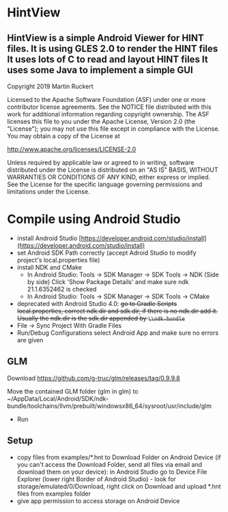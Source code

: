 HintView
=========
HintView is a simple Android Viewer for HINT files.
It is using GLES 2.0 to render the HINT files
It uses lots of C to read and layout HINT files
It uses some Java to implement a simple GUI
-------
Copyright 2019 Martin Ruckert


Licensed to the Apache Software Foundation (ASF) under one or more contributor
license agreements.  See the NOTICE file distributed with this work for
additional information regarding copyright ownership.  The ASF licenses this
file to you under the Apache License, Version 2.0 (the "License"); you may not
use this file except in compliance with the License.  You may obtain a copy of
the License at

  http://www.apache.org/licenses/LICENSE-2.0

Unless required by applicable law or agreed to in writing, software
distributed under the License is distributed on an "AS IS" BASIS, WITHOUT
WARRANTIES OR CONDITIONS OF ANY KIND, either express or implied.  See the
License for the specific language governing permissions and limitations under
the License.

Compile using Android Studio
============================


- install Android Studio [https://developer.android.com/studio/install](https://developer.android.com/studio/install)
- set Android SDK Path correctly (accept Adroid Studio to modify project's local.properties file)
- install NDK and CMake
  - In Android Studio: Tools -> SDK Manager -> SDK Tools -> NDK (Side by side)
  Click 'Show Package Details' and make sure ndk 21.1.6352462 is checked
  - In Android Studio: Tools -> SDK Manager -> SDK Tools -> CMake
- deprecated with Android Studio 4.0: ~~go to Gradle Scripts local.properties, correct ndk.dir and sdk.dir, if there is no ndk.dir add it. Usually the ndk.dir is the sdk.dir appended by `\\ndk-bundle`~~
- File -> Sync Project With Gradle Files
- Run/Debug Configurations select Android App and make sure no errors are given

GLM
---

Download https://github.com/g-truc/glm/releases/tag/0.9.9.8

Move the contained GLM folder (glm in glm) to ~/AppData/Local/Android/SDK/ndk-bundle/toolchains/llvm/prebuilt/windowsx86_64/sysroot/usr/include/glm

- Run

Setup
-----
- copy files from examples/*.hnt to Download Folder on Android Device
(if you can't access the Download Folder, send all files via email and download them on your device): in Android Studio go to Device File Explorer (lower right Border of Android Studio) - look for storage/emulated/0/Download, right click on Download and upload *.hnt files from examples folder
- give app permission to access storage on Android Device



